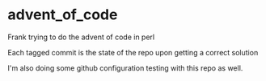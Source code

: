 # advent_of_code
Frank trying to do the advent of code in perl

Each tagged commit is the state of the repo upon getting a correct solution

I'm also doing some github configuration testing with this repo as well.
